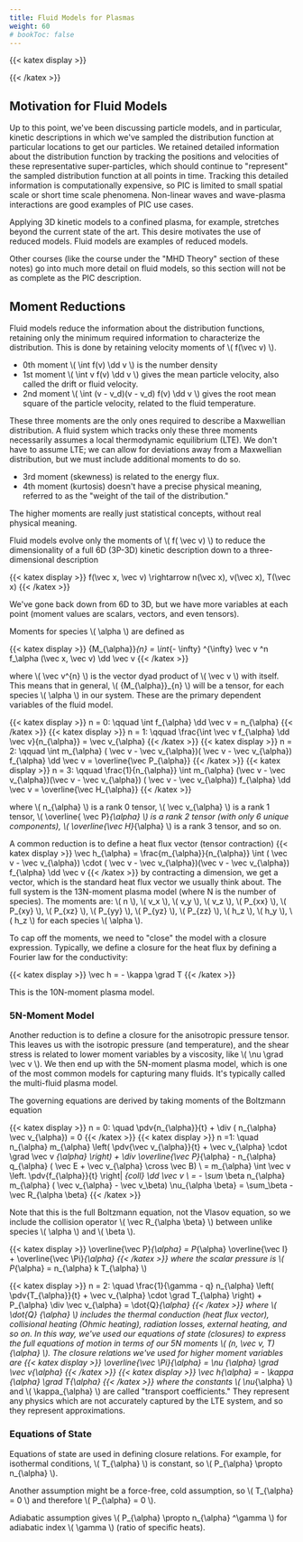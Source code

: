 ```yaml
---
title: Fluid Models for Plasmas
weight: 60
# bookToc: false
---
```


{{< katex display >}}

{{< /katex >}}

## Motivation for Fluid Models

Up to this point, we've been discussing particle models, and in particular, kinetic descriptions in which we've sampled the distribution function at particular locations to get our particles. We retained detailed information about the distribution function by tracking the positions and velocities of these representative super-particles, which should continue to "represent" the sampled distribution function at all points in time. Tracking this detailed information is computationally expensive, so PIC is limited to small spatial scale or short time scale phenomena. Non-linear waves and wave-plasma interactions are good examples of PIC use cases.

Applying 3D kinetic models to a confined plasma, for example, stretches beyond the current state of the art. This desire motivates the use of reduced models. Fluid models are examples of reduced models.

Other courses (like the course under the "MHD Theory" section of these notes) go into much more detail on fluid models, so this section will not be as complete as the PIC description.

## Moment Reductions

Fluid models reduce the information about the distribution functions, retaining only the minimum required information to characterize the distribution. This is done by retaining velocity moments of \\( f(\vec v) \\).

- 0th moment \\( \int f(v) \dd v \\) is the number density
- 1st moment \\( \int v f(v) \dd v  \\) gives the mean particle velocity, also called the drift or fluid velocity.
- 2nd moment \\( \int (v - v_d)(v - v_d) f(v) \dd v \\) gives the root mean square of the particle velocity, related to the fluid temperature.

These three moments are the only ones required to describe a Maxwellian distribution. A fluid system which tracks only these three moments necessarily assumes a local thermodynamic equilibrium (LTE). We don't have to assume LTE; we can allow for deviations away from a Maxwellian distribution, but we must include additional moments to do so.

- 3rd moment (skewness) is related to the energy flux.
- 4th moment (kurtosis) doesn't have a precise physical meaning, referred to as the "weight of the tail of the distribution."

The higher moments are really just statistical concepts, without real physical meaning.

Fluid models evolve only the moments of \\( f( \vec v) \\) to reduce the dimensionality of a full 6D (3P-3D) kinetic description down to a three-dimensional description

{{< katex display >}}
f(\vec x, \vec v) \rightarrow n(\vec x), v(\vec x), T(\vec x)
{{< /katex >}}

We've gone back down from 6D to 3D, but we have more variables at each point (moment values are scalars, vectors, and even tensors).

Moments for species \\( \alpha \\) are defined as

{{< katex display >}}
{M_{\alpha}}_{n} = \int_{- \infty} ^{\infty} \vec v ^n f_\alpha (\vec x, \vec v) \dd \vec v
{{< /katex >}}

where \\( \vec v^{n} \\) is the vector dyad product of \\( \vec v \\) with itself. This means that in general, \\( {M_{\alpha}}_{n} \\) will be a tensor, for each species \\( \alpha \\) in our system. These are the primary dependent variables of the fluid model.

{{< katex display >}}
n = 0: \qquad \int f_{\alpha} \dd \vec v = n_{\alpha}
{{< /katex >}}
{{< katex display >}}
n = 1: \qquad \frac{\int \vec v f_{\alpha} \dd \vec v}{n_{\alpha}} = \vec v_{\alpha}
{{< /katex >}}
{{< katex display >}}
n = 2: \qquad \int m_{\alpha} ( \vec v - \vec v_{\alpha})( \vec v - \vec v_{\alpha}) f_{\alpha} \dd \vec v = \overline{\vec P_{\alpha}}
{{< /katex >}}
{{< katex display >}}
n = 3: \qquad \frac{1}{n_{\alpha}} \int m_{\alpha} (\vec v - \vec v_{\alpha})(\vec v - \vec v_{\alpha}) ( \vec v - \vec v_{\alpha}) f_{\alpha} \dd \vec v = \overline{\vec H_{\alpha}}
{{< /katex >}}

where \\( n_{\alpha} \\) is a rank 0 tensor, \\( \vec v_{\alpha} \\) is a rank 1 tensor, \\( \overline{ \vec P}_{\alpha} \\) is a rank 2 tensor (with only 6 unique components), \\( \overline{\vec H}_{\alpha} \\) is a rank 3 tensor, and so on.

A common reduction is to define a heat flux vector (tensor contraction)
{{< katex display >}}
\vec h_{\alpha} = \frac{m_{\alpha}}{n_{\alpha}} \int ( \vec v - \vec v_{\alpha}) \cdot ( \vec v - \vec v_{\alpha})(\vec v - \vec v_{\alpha}) f_{\alpha} \dd \vec v
{{< /katex >}}
by contracting a dimension, we get a vector, which is the standard heat flux vector we usually think about. The full system is the 13N-moment plasma model (where N is the number of species). The moments are: \\( n \\), \\( v_x \\), \\( v_y \\), \\( v_z \\), \\( P_{xx} \\), \\( P_{xy} \\), \\( P_{xz} \\), \\( P_{yy} \\), \\( P_{yz} \\), \\( P_{zz} \\), \\( h_z \\), \\( h_y \\), \\( h_z \\) for each species \\( \alpha \\).

To cap off the moments, we need to "close" the model with a closure expression. Typically, we define a closure for the heat flux by defining a Fourier law for the conductivity:

{{< katex display >}}
\vec h = - \kappa \grad T
{{< /katex >}}

This is the 10N-moment plasma model.


### 5N-Moment Model

Another reduction is to define a closure for the anisotropic pressure tensor. This leaves us with the isotropic pressure (and temperature), and the shear stress is related to lower moment variables by a viscosity, like \\( \nu \grad \vec v \\). We then end up with the 5N-moment plasma model, which is one of the most common models for capturing many fluids. It's typically called the multi-fluid plasma model.

The governing equations are derived by taking moments of the Boltzmann equation

{{< katex display >}}
n = 0: \quad \pdv{n_{\alpha}}{t} + \div ( n_{\alpha} \vec v_{\alpha}) = 0
{{< /katex >}}
{{< katex display >}}
n  =1: \quad n_{\alpha} m_{\alpha} \left( \pdv{\vec v_{\alpha}}{t} + \vec v_{\alpha} \cdot \grad \vec v _{\alpha} \right) + \div \overline{\vec P}_{\alpha} - n_{\alpha} q_{\alpha} ( \vec E + \vec v_{\alpha} \cross \vec B) \\
= m_{\alpha} \int \vec v \left. \pdv{f_{\alpha}}{t} \right| _{coll} \dd \vec v \\
= - \sum_ \beta n_{\alpha} m_{\alpha} ( \vec v_{\alpha} - \vec v_\beta) \nu_{\alpha \beta} = \sum_\beta - \vec R_{\alpha \beta}
{{< /katex >}}

Note that this is the full Boltzmann equation, not the Vlasov equation, so we include the collision operator \\( \vec R_{\alpha \beta} \\) between unlike species \\( \alpha \\) and \\( \beta \\).

{{< katex display >}}
\overline{\vec P}_{\alpha} = P_{\alpha} \overline{\vec I} + \overline{\vec \Pi}_{\alpha}
{{< /katex >}}
where the scalar pressure is \\( P_{\alpha} = n_{\alpha} k T_{\alpha} \\)

{{< katex display >}}
n = 2: \quad \frac{1}{\gamma - q} n_{\alpha} \left( \pdv{T_{\alpha}}{t} + \vec v_{\alpha} \cdot \grad T_{\alpha} \right) + P_{\alpha} \div \vec v_{\alpha} = \dot{Q}_{\alpha}
{{< /katex >}}
where \\( \dot{Q} _{\alpha} \\) includes the thermal conduction (heat flux vector), collisional heating (Ohmic heating), radiation losses, external heating, and so on. In this way, we've used our equations of state (closures) to express the full equations of motion in terms of our 5N moments \\( (n, \vec v, T) _{\alpha} \\). The closure relations we've used for higher moment variables are
{{< katex display >}}
\overline{\vec \Pi}_{\alpha} = \nu _{\alpha} \grad \vec v_{\alpha}
{{< /katex >}}
{{< katex display >}}
\vec h_{\alpha} = - \kappa _{\alpha} \grad T_{\alpha}
{{< /katex >}}
where the constants \\( \nu_{\alpha} \\) and \\( \kappa_{\alpha} \\) are called "transport coefficients." They represent any physics which are not accurately captured by the LTE system, and so they represent approximations.

### Equations of State

Equations of state are used in defining closure relations. For example, for isothermal conditions, \\( T_{\alpha} \\) is constant, so \\( P_{\alpha} \propto n_{\alpha} \\).

Another assumption might be a force-free, cold assumption, so \\( T_{\alpha} = 0 \\) and therefore \\( P_{\alpha} = 0 \\).

Adiabatic assumption gives \\( P_{\alpha} \propto n_{\alpha} ^\gamma \\) for adiabatic index \\( \gamma \\) (ratio of specific heats).
